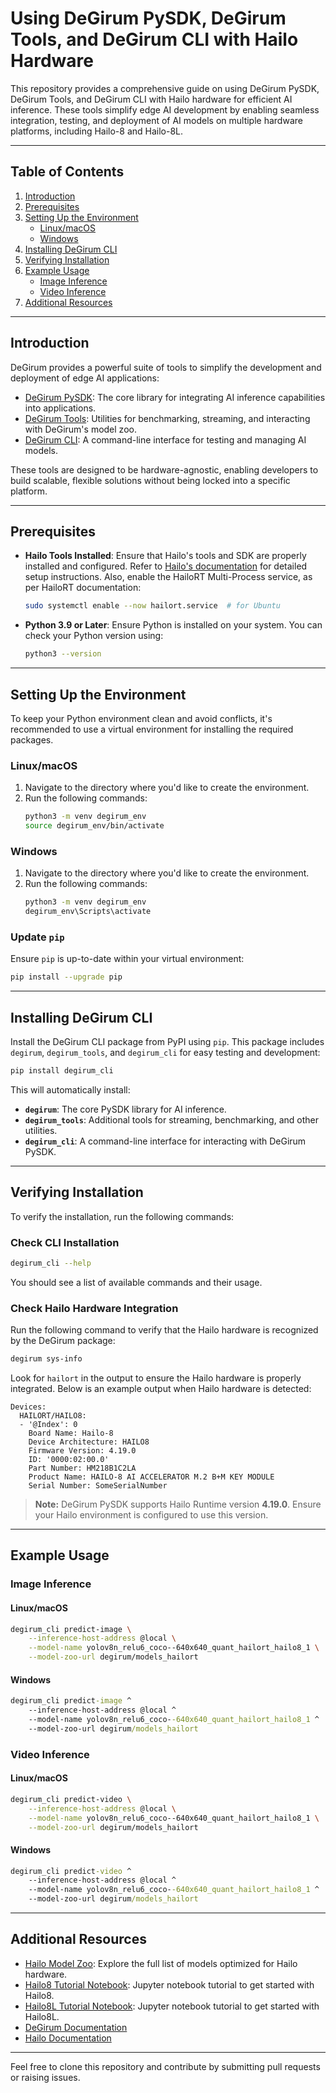 # Using DeGirum PySDK, DeGirum Tools, and DeGirum CLI with Hailo Hardware

This repository provides a comprehensive guide on using DeGirum PySDK, DeGirum Tools, and DeGirum CLI with Hailo hardware for efficient AI inference. These tools simplify edge AI development by enabling seamless integration, testing, and deployment of AI models on multiple hardware platforms, including Hailo-8 and Hailo-8L.

---

## Table of Contents

1. [Introduction](#introduction)
2. [Prerequisites](#prerequisites)
3. [Setting Up the Environment](#setting-up-the-environment)
   - [Linux/macOS](#linuxmacos)
   - [Windows](#windows)
4. [Installing DeGirum CLI](#installing-degirum-cli)
5. [Verifying Installation](#verifying-installation)
6. [Example Usage](#example-usage)
   - [Image Inference](#image-inference)
   - [Video Inference](#video-inference)
7. [Additional Resources](#additional-resources)

---

## Introduction

DeGirum provides a powerful suite of tools to simplify the development and deployment of edge AI applications:

- [DeGirum PySDK](https://github.com/DeGirum/PySDKExamples): The core library for integrating AI inference capabilities into applications.
- [DeGirum Tools](https://github.com/DeGirum/degirum_tools): Utilities for benchmarking, streaming, and interacting with DeGirum's model zoo.
- [DeGirum CLI](https://pypi.org/project/degirum-cli/): A command-line interface for testing and managing AI models.

These tools are designed to be hardware-agnostic, enabling developers to build scalable, flexible solutions without being locked into a specific platform.

---

## Prerequisites

- **Hailo Tools Installed**: Ensure that Hailo's tools and SDK are properly installed and configured. Refer to [Hailo's documentation](https://hailo.ai/) for detailed setup instructions. Also, enable the HailoRT Multi-Process service, as per HailoRT documentation:
  
  ```bash
  sudo systemctl enable --now hailort.service  # for Ubuntu
  ```
- **Python 3.9 or Later**: Ensure Python is installed on your system. You can check your Python version using:
  
  ```bash
  python3 --version
  ```

---

## Setting Up the Environment

To keep your Python environment clean and avoid conflicts, it's recommended to use a virtual environment for installing the required packages.

### Linux/macOS

1. Navigate to the directory where you'd like to create the environment.
2. Run the following commands:
   ```bash
   python3 -m venv degirum_env
   source degirum_env/bin/activate
   ```

### Windows

1. Navigate to the directory where you'd like to create the environment.
2. Run the following commands:
   ```bash
   python3 -m venv degirum_env
   degirum_env\Scripts\activate
   ```

### Update `pip`

Ensure `pip` is up-to-date within your virtual environment:

```bash
pip install --upgrade pip
```

---

## Installing DeGirum CLI

Install the DeGirum CLI package from PyPI using `pip`. This package includes `degirum`, `degirum_tools`, and `degirum_cli` for easy testing and development:

```bash
pip install degirum_cli
```

This will automatically install:
- **`degirum`**: The core PySDK library for AI inference.
- **`degirum_tools`**: Additional tools for streaming, benchmarking, and other utilities.
- **`degirum_cli`**: A command-line interface for interacting with DeGirum PySDK.

---

## Verifying Installation

To verify the installation, run the following commands:

### Check CLI Installation

```bash
degirum_cli --help
```

You should see a list of available commands and their usage.

### Check Hailo Hardware Integration

Run the following command to verify that the Hailo hardware is recognized by the DeGirum package:

```bash
degirum sys-info
```

Look for `hailort` in the output to ensure the Hailo hardware is properly integrated. Below is an example output when Hailo hardware is detected:

```
Devices:
  HAILORT/HAILO8:
  - '@Index': 0
    Board Name: Hailo-8
    Device Architecture: HAILO8
    Firmware Version: 4.19.0
    ID: '0000:02:00.0'
    Part Number: HM218B1C2LA
    Product Name: HAILO-8 AI ACCELERATOR M.2 B+M KEY MODULE
    Serial Number: SomeSerialNumber
```

> **Note:** DeGirum PySDK supports Hailo Runtime version **4.19.0**. Ensure your Hailo environment is configured to use this version.

---

## Example Usage

### Image Inference

#### Linux/macOS

```bash
degirum_cli predict-image \
    --inference-host-address @local \
    --model-name yolov8n_relu6_coco--640x640_quant_hailort_hailo8_1 \
    --model-zoo-url degirum/models_hailort
```

#### Windows

```cmd
degirum_cli predict-image ^
    --inference-host-address @local ^
    --model-name yolov8n_relu6_coco--640x640_quant_hailort_hailo8_1 ^
    --model-zoo-url degirum/models_hailort
```

### Video Inference

#### Linux/macOS

```bash
degirum_cli predict-video \
    --inference-host-address @local \
    --model-name yolov8n_relu6_coco--640x640_quant_hailort_hailo8_1 \
    --model-zoo-url degirum/models_hailort
```

#### Windows

```cmd
degirum_cli predict-video ^
    --inference-host-address @local ^
    --model-name yolov8n_relu6_coco--640x640_quant_hailort_hailo8_1 ^
    --model-zoo-url degirum/models_hailort
```

---

## Additional Resources

- [Hailo Model Zoo](./hailo_model_zoo.md): Explore the full list of models optimized for Hailo hardware.
- [Hailo8 Tutorial Notebook](examples/quick_start_hailo8.ipynb): Jupyter notebook tutorial to get started with Hailo8.
- [Hailo8L Tutorial Notebook](examples/quick_start_hailo8l.ipynb): Jupyter notebook tutorial to get started with Hailo8L.
- [DeGirum Documentation](https://docs.degirum.com)
- [Hailo Documentation](https://hailo.ai/)

---

Feel free to clone this repository and contribute by submitting pull requests or raising issues.

